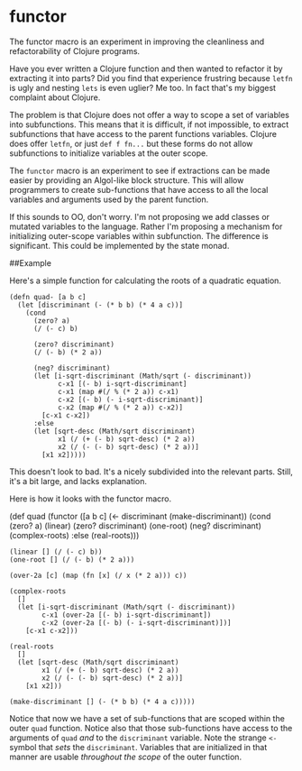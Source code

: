 # functor
The functor macro is an experiment in improving the cleanliness and refactorability of Clojure programs. 

Have you ever written a Clojure function and then wanted to refactor it by extracting it into parts?
Did you find that experience frustring because `letfn` is ugly and nesting `lets` is even uglier?
Me too.  In fact that's my biggest complaint about Clojure.

The problem is that Clojure does not offer a way to scope a set of variables into subfunctions. This means that it is difficult, if not impossible, to extract subfunctions that have access to the parent functions variables.  Clojure does offer `letfn`, or just `def f fn...` but these forms do not allow subfunctions to initialize variables at the outer scope.

The `functor` macro is an experiment to see if extractions can be made easier by providing
an Algol-like block structure.  This will allow programmers to create sub-functions that have access to all
the local variables and arguments used by the parent function. 

If this sounds to OO, don't worry.  I'm not proposing we add classes or mutated variables to the language.  Rather I'm proposing a mechanism for initializing outer-scope variables within subfunction.  The difference is significant.  This could be implemented by the state monad. 

##Example

Here's a simple function for calculating the roots of a quadratic equation.  

	(defn quad- [a b c]
	  (let [discriminant (- (* b b) (* 4 a c))]
	    (cond
	      (zero? a)
	      (/ (- c) b)

	      (zero? discriminant)
	      (/ (- b) (* 2 a))

	      (neg? discriminant)
	      (let [i-sqrt-discriminant (Math/sqrt (- discriminant))
	            c-x1 [(- b) i-sqrt-discriminant]
	            c-x1 (map #(/ % (* 2 a)) c-x1)
	            c-x2 [(- b) (- i-sqrt-discriminant)]
	            c-x2 (map #(/ % (* 2 a)) c-x2)]
	        [c-x1 c-x2])
	      :else
	      (let [sqrt-desc (Math/sqrt discriminant)
	            x1 (/ (+ (- b) sqrt-desc) (* 2 a))
	            x2 (/ (- (- b) sqrt-desc) (* 2 a))]
	        [x1 x2]))))
			
This doesn't look to bad.  It's a nicely subdivided into the relevant parts.  Still, it's a bit large, and lacks explanation.  

Here is how it looks with the functor macro.  

(def quad
  (functor
    ([a b c]
     (<- discriminant (make-discriminant))
     (cond
       (zero? a) (linear)
       (zero? discriminant) (one-root)
       (neg? discriminant) (complex-roots)
       :else (real-roots)))

    (linear [] (/ (- c) b))
    (one-root [] (/ (- b) (* 2 a)))
	
	(over-2a [c] (map (fn [x] (/ x (* 2 a))) c))
	
    (complex-roots
      []
      (let [i-sqrt-discriminant (Math/sqrt (- discriminant))
            c-x1 (over-2a [(- b) i-sqrt-discriminant])
            c-x2 (over-2a [(- b) (- i-sqrt-discriminant)])]
        [c-x1 c-x2]))

    (real-roots
      []
      (let [sqrt-desc (Math/sqrt discriminant)
            x1 (/ (+ (- b) sqrt-desc) (* 2 a))
            x2 (/ (- (- b) sqrt-desc) (* 2 a))]
        [x1 x2]))

    (make-discriminant [] (- (* b b) (* 4 a c)))))
	
Notice that now we have a set of sub-functions that are scoped within the outer `quad` function.  Notice also that those sub-functions have access to the arguments of `quad` _and_ to the `discriminant` variable.  Note the strange `<-` symbol that _sets_ the `discriminant`.  Variables that are initialized in that manner are usable _throughout the scope_ of the outer function.  